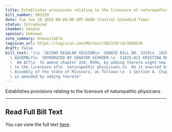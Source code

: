 ```yaml
---
title: Establishes provisions relating to the licensure of naturopathic physicians
bill_number: SB1329
date: Tue Jan 16 2024 00:00:00 GMT-0600 (Central Standard Time)
status: Introduced
chamber: Senate
sponsor: Unknown
vote_summary: Unavailable
legiscan_url: https://legiscan.com/MO/text/SB1329/id/2884536
draft: false
bill_text: "|\n  SECOND REGULAR SESSION\n  SENATE BILL NO. 1329\n  102ND GENERA L\
  \ ASSEMBLY\n  INTRODUCED BY SENATOR SCHROER.\n  5182S.01I KRISTINA MARTIN, Secretary\n\
  \  AN ACT\n  To amend chapter 334, RSMo, by adding thereto eight new sections relating\
  \ to the licensure of\n  naturopathic physicians.\n  Be it enacted by the General\
  \ Assembly of the State of Missouri, as follows:\n  1 Section A. Chapter 334, RSMo,\
  \ is amended by adding thereto"
---
```

Establishes provisions relating to the licensure of naturopathic physicians

---

## Read Full Bill Text

You can view the full text [here](https://legiscan.com/MO/text/SB1329/id/2884536).
